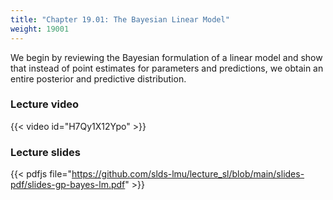 ```yaml
---
title: "Chapter 19.01: The Bayesian Linear Model"
weight: 19001
---
```

We begin by reviewing the Bayesian formulation of a linear model and show that instead of point estimates for parameters and predictions, we obtain an entire posterior and predictive distribution.

<!--more-->

### Lecture video

{{< video id="H7Qy1X12Ypo" >}}

### Lecture slides

{{< pdfjs file="https://github.com/slds-lmu/lecture_sl/blob/main/slides-pdf/slides-gp-bayes-lm.pdf" >}}

